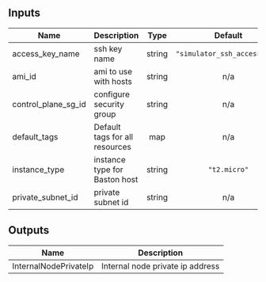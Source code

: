 ## Inputs

| Name | Description | Type | Default | Required |
|------|-------------|:----:|:-----:|:-----:|
| access\_key\_name | ssh key name | string | `"simulator_ssh_access_key"` | no |
| ami\_id | ami to use with hosts | string | n/a | yes |
| control\_plane\_sg\_id | configure security group | string | n/a | yes |
| default\_tags | Default tags for all resources | map | n/a | yes |
| instance\_type | instance type for Baston host | string | `"t2.micro"` | no |
| private\_subnet\_id | private subnet id | string | n/a | yes |

## Outputs

| Name | Description |
|------|-------------|
| InternalNodePrivateIp | Internal node private ip address |

